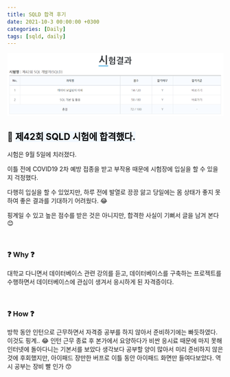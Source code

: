 ```yaml
---
title: SQLD 합격 후기
date: 2021-10-3 00:00:00 +0300
categories: [Daily]
tags: [sqld, daily]
---
```


![image](/assets/img/learn/sqld.png)

## 💙 <mark style='background-color: #f1f8ff'> 제42회 SQLD 시험에 합격했다. </mark> 


시험은 9월 5일에 치러졌다.

이틀 전에 COVID19 2차 예방 접종을 받고 부작용 때문에 시험장에 입실을 할 수 있을지 걱정했다.

다행히 입실을 할 수 있었지만, 하루 전에 발열로 끙끙 앓고 당일에는 몸 상태가 좋지 못하여 좋은 결과를 기대하기 어려웠다. 😂

핑계일 수 있고 높은 점수를 받은 것은 아니지만, 합격한 사실이 기뻐서 글을 남겨 본다 😊

</br>

### ❓ Why ❓

대학교 다니면서 데이터베이스 관련 강의를 듣고, 데이터베이스를 구축하는 프로젝트를 수행하면서 데이터베이스에 관심이 생겨서 응시하게 된 자격증이다.

</br>

### ❓ How ❓

방학 동안 인턴으로 근무하면서 자격증 공부를 하지 않아서 준비하기에는 빠듯하였다. 이것도 핑계.. 😂
인턴 근무 종료 후 본가에서 요양하다가 비싼 응시료 때문에 마지 못해 인터넷에 돌아다니는 기본서를 보았다
생각보다 공부할 양이 많아서 미리 준비하지 않은 것에 후회했지만, 아이패드 장만한 버프로 이틀 동안 아이패드 화면만 들여다보았다.
역시 공부는 장비 빨 인가 😙

</br>
